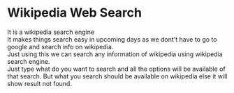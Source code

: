# Wikipedia Web Search
It is a wikipedia search engine<br />
It makes things search easy in upcoming days as we dont't have to go to google and search info on wikipedia.<br />
Just using this we can search any information of wikipedia using wikipedia search engine.<br />
Just type what do you want to search and all the options will be available of that search. But what you search should be available on wikipedia else it will show result not found.
